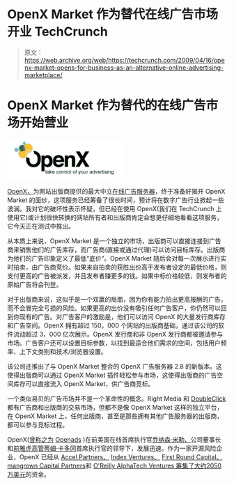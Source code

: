 # OpenX Market 作为替代在线广告市场开业 TechCrunch

> 原文：<https://web.archive.org/web/https://techcrunch.com/2009/04/16/openx-market-opens-for-business-as-an-alternative-online-advertising-marketplace/>

# OpenX Market 作为替代的在线广告市场开始营业

![](img/0f8a2ca3d9aba63c484a993b2f4a880f.png)

[OpenX，](https://web.archive.org/web/20230209195152/http://www.openx.org/)为网站出版商提供的最大中立[在线广告服务器](https://web.archive.org/web/20230209195152/https://techcrunch.com/2008/12/15/openx-shows-impressive-growth-ramps-up-revenue-streams/)，终于准备好揭开 OpenX Market 的面纱，这项服务已经筹备了很长时间，预计将在数字广告行业掀起一些波澜。我对它的破坏性表示怀疑，但已经在使用 OpenX(我们在 TechCrunch 上使用它)或计划很快转换的网站所有者和出版商肯定会想更仔细地看看这项服务，它今天正在测试中推出。

从本质上来说，OpenX Market 是一个独立的市场，出版商可以直接连接到广告商来销售他们的广告库存，而广告商(直接或通过代理)可以访问目标库存。出版商为他们的广告印象定义了最低“底价”。OpenX Market 随后会对每一次展示进行实时拍卖，由广告商竞价。如果来自拍卖的获胜出价高于发布者设定的最低价格，则支付更高的广告被派发，并且发布者赚更多的钱。如果中标价格较低，则发布者的原始广告将会刊登。

对于出版商来说，这似乎是一个双赢的局面，因为你有能力拍出更高报酬的广告，而不会冒完全亏损的风险。如果更高的出价没有吸引任何广告客户，你仍然可以回到你现有的广告。对广告客户的激励是，他们可以访问 OpenX 的大量发行商库存和广告空间。OpenX 拥有超过 150，000 个网站的出版商基础，通过该公司的软件流动超过 3，000 亿次展示。OpenX 发行商和非 OpenX 发行商都被邀请参与市场。广告客户还可以设置目标参数，以找到最适合他们需求的空间，包括用户频率、上下文类别和技术/浏览器设置。

该公司还推出了与 OpenX Market 整合的 OpenX 广告服务器 2.8 的新版本。这使得出版商可以通过 OpenX Market 插件轻松参与市场，这使得出版商的广告空间库存可以直接流入 OpenX Market，供广告商竞标。

一个类似易贝的广告市场并不是一个革命性的概念。Right Media 和 [DoubleClick](https://web.archive.org/web/20230209195152/http://www.doubleclick.com/products/advertisingexchange/index.aspx) 都有广告商和出版商的交易市场，但都不是像 OpenX Market 这样的独立平台，在 OpenX Market 上，任何出版商，甚至是那些拥有其他广告服务器的出版商，都可以参与竞标过程。

OpenX([曾称之为](https://web.archive.org/web/20230209195152/http://uk.beta.techcrunch.com/2008/02/18/openads-how-to-burn-20m-on-a-clown-logo/) [Openads](https://web.archive.org/web/20230209195152/https://techcrunch.com/2008/02/20/openads-now-openx-former-aol-ceo-jonathan-miller-joins-as-chairman/) )在前美国在线首席执行官[乔纳森·米勒、](https://web.archive.org/web/20230209195152/http://www.crunchbase.com/person/jonathan-miller)公司董事长和[前雅虎高管蒂姆·卡多冈](https://web.archive.org/web/20230209195152/https://techcrunch.com/2008/04/09/yahoo-refugee-tim-cadogan-lands-at-openx-as-ceo/)首席执行官的领导下，发展迅速。作为一家开源风险企业，OpenX 已经从 [Accel Partners、](https://web.archive.org/web/20230209195152/http://www.crunchbase.com/financial-organization/accel-partners) [Index Ventures、](https://web.archive.org/web/20230209195152/http://www.crunchbase.com/financial-organization/index-ventures) [First Round Capital、](https://web.archive.org/web/20230209195152/http://www.crunchbase.com/financial-organization/first-round-capital)[mangrown Capital Partners](https://web.archive.org/web/20230209195152/http://www.crunchbase.com/financial-organization/mangrove-capital-partners)和 [O'Reilly AlphaTech Ventures 筹集了大约](https://web.archive.org/web/20230209195152/http://www.crunchbase.com/financial-organization/o-reilly-alphatech-ventures)[2050 万美元](https://web.archive.org/web/20230209195152/http://www.crunchbase.com/company/openx)的资金。